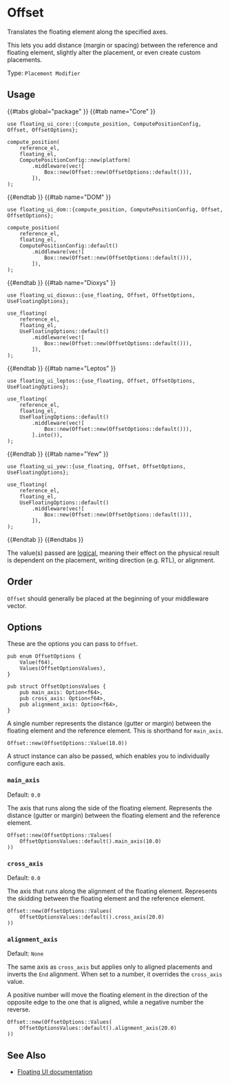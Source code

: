 # Offset

Translates the floating element along the specified axes.

This lets you add distance (margin or spacing) between the reference and floating element, slightly alter the placement, or even create
custom placements.

Type: `Placement Modifier`

<!-- TOOD: demo -->

## Usage

{{#tabs global="package" }}
{{#tab name="Core" }}

```rust,ignore
use floating_ui_core::{compute_position, ComputePositionConfig, Offset, OffsetOptions};

compute_position(
    reference_el,
    floating_el,
    ComputePositionConfig::new(platform)
        .middleware(vec![
            Box::new(Offset::new(OffsetOptions::default())),
        ]),
);
```

{{#endtab }}
{{#tab name="DOM" }}

```rust,ignore
use floating_ui_dom::{compute_position, ComputePositionConfig, Offset, OffsetOptions};

compute_position(
    reference_el,
    floating_el,
    ComputePositionConfig::default()
        .middleware(vec![
            Box::new(Offset::new(OffsetOptions::default())),
        ]),
);
```

{{#endtab }}
{{#tab name="Dioxys" }}

```rust,ignore
use floating_ui_dioxus::{use_floating, Offset, OffsetOptions, UseFloatingOptions};

use_floating(
    reference_el,
    floating_el,
    UseFloatingOptions::default()
        .middleware(vec![
            Box::new(Offset::new(OffsetOptions::default())),
        ]),
);
```

{{#endtab }}
{{#tab name="Leptos" }}

```rust,ignore
use floating_ui_leptos::{use_floating, Offset, OffsetOptions, UseFloatingOptions};

use_floating(
    reference_el,
    floating_el,
    UseFloatingOptions::default()
        .middleware(vec![
            Box::new(Offset::new(OffsetOptions::default())),
        ].into()),
);
```

{{#endtab }}
{{#tab name="Yew" }}

```rust,ignore
use floating_ui_yew::{use_floating, Offset, OffsetOptions, UseFloatingOptions};

use_floating(
    reference_el,
    floating_el,
    UseFloatingOptions::default()
        .middleware(vec![
            Box::new(Offset::new(OffsetOptions::default())),
        ]),
);
```

{{#endtab }}
{{#endtabs }}

The value(s) passed are [logical](https://developer.mozilla.org/en-US/docs/Web/CSS/CSS_logical_properties_and_values), meaning their effect on the physical result is dependent on the placement, writing direction (e.g. RTL), or alignment.

## Order

`Offset` should generally be placed at the beginning of your middleware vector.

## Options

These are the options you can pass to `Offset`.

```rust,ignore
pub enum OffsetOptions {
    Value(f64),
    Values(OffsetOptionsValues),
}

pub struct OffsetOptionsValues {
    pub main_axis: Option<f64>,
    pub cross_axis: Option<f64>,
    pub alignment_axis: Option<f64>,
}
```

A single number represents the distance (gutter or margin) between the floating element and the reference element. This is shorthand for `main_axis`.

```rust,ignore
Offset::new(OffsetOptions::Value(10.0))
```

A struct instance can also be passed, which enables you to individually configure each axis.

### `main_axis`

Default: `0.0`

The axis that runs along the side of the floating element. Represents the distance (gutter or margin) between the floating element and the reference element.

```rust,ignore
Offset::new(OffsetOptions::Values(
    OffsetOptionsValues::default().main_axis(10.0)
))
```

<!-- Here's how it looks on the four sides: TOOD: demo -->

### `cross_axis`

Default: `0.0`

The axis that runs along the alignment of the floating element. Represents the skidding between the floating element and the reference element.

```rust,ignore
Offset::new(OffsetOptions::Values(
    OffsetOptionsValues::default().cross_axis(20.0)
))
```

<!-- Here's how it looks on the four sides: TOOD: demo -->

### `alignment_axis`

Default: `None`

The same axis as `cross_axis` but applies only to aligned placements and inverts the `End` alignment. When set to a number, it overrides the `cross_axis` value.

A positive number will move the floating element in the direction of the opposite edge to the one that is aligned, while a negative number the reverse.

```rust,ignore
Offset::new(OffsetOptions::Values(
    OffsetOptionsValues::default().alignment_axis(20.0)
))
```

<!-- Here's how it differentiates from crossAxis: TODO: demo -->

<!-- ## Creating Custom Placements

While you can only choose 12 different placements as part of the core library, you can use the `Offset` middleware to create **any** placement you want.

For example, although the library doesn't provide a placement for centering on both axes, offset enables this via the function option by allowing you to read the rects:

```rust,ignore
Offset::new_derivable_fn()
``` -->

## See Also

-   [Floating UI documentation](https://floating-ui.com/docs/offset)
